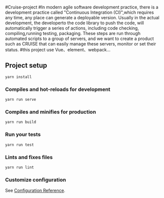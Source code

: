  #Cruise-project
 #In modern agile software development practice, there is a development practice called "Continuous Integration (CI)",which requires any time, any place can generate a deployable version. Usually in the actual development, the developerto the code library to push the code, will automatically trigger a series of actions, including code checking, compiling,running testing, packaging. These steps are run through automated scripts to a group of servers, and we want to create a product such as CRUISE that can easily manage these servers, monitor or set their status.
#this project use Vue、element、webpack... 


## Project setup
```
yarn install
```

### Compiles and hot-reloads for development
```
yarn run serve
```

### Compiles and minifies for production
```
yarn run build
```

### Run your tests
```
yarn run test
```

### Lints and fixes files
```
yarn run lint
```

### Customize configuration
See [Configuration Reference](https://cli.vuejs.org/config/).
